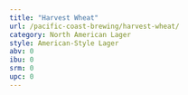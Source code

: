 ```yaml
---
title: "Harvest Wheat"
url: /pacific-coast-brewing/harvest-wheat/
category: North American Lager
style: American-Style Lager
abv: 0
ibu: 0
srm: 0
upc: 0
---
```


